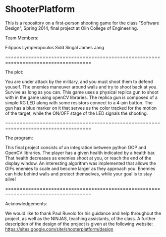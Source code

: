 ShooterPlatform
===============

This is a repository on a first-person shooting game for the class "Software Design", Spring 2014, final project at Olin College of Engineering.

Team Members:

Filippos Lymperopoulos
Sidd Singal
James Jang

====================================================================================

The plot:

You are under attack by the military, and you must shoot them to defend
youself. The enemies maneuver around walls and try to shoot back at you. 
Survive as long as you can. This game uses a physical replica gun to shoot
with in the game using openCV libraries. The replica gun is composed of a simple RG LED
along with some resistors connect to a 4-pin button. The gun has a blue marker on it that
serves as the color tracked for the motion of the target, while the ON/OFF stage of the 
LED signals the shooting.

====================================================================================

The program:

This final project consists of an integration between python OOP and OpenCV libraries. The player
has a given health indicated by a health bar. That health decreases as enemies shoot at you, or reach the
end of the display window. An interesting algorithm was implemented that allows the GIFs enemies to scale
and become larger as they approach you. Enemies can hide behind walls and protect themselves, while your
goal is to stay alive! 

====================================================================================

Acknowledgements:

We would like to thank Paul Ruvolo for his guidance and help throughout the project, as well as the
NINJAS, teaching assistants, of the class. A further description of the design of the project is given at the 
following website: https://sites.google.com/site/shooterplatform/design

